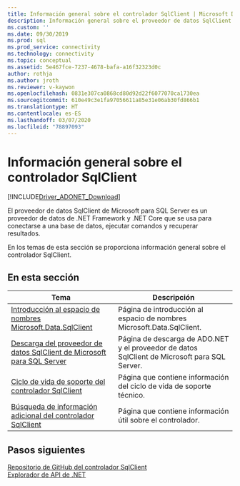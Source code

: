 ```yaml
---
title: Información general sobre el controlador SqlClient | Microsoft Docs
description: Información general sobre el proveedor de datos SqlClient de Microsoft para SQL Server.
ms.custom: ''
ms.date: 09/30/2019
ms.prod: sql
ms.prod_service: connectivity
ms.technology: connectivity
ms.topic: conceptual
ms.assetid: 5e467fce-7237-4678-bafa-a16f32323d0c
author: rothja
ms.author: jroth
ms.reviewer: v-kaywon
ms.openlocfilehash: 0831e307ca0868cd80d92d22f6077070ca1730ea
ms.sourcegitcommit: 610e49c3e1fa97056611a85e31e06ab30fd866b1
ms.translationtype: HT
ms.contentlocale: es-ES
ms.lasthandoff: 03/07/2020
ms.locfileid: "78897093"
---
```

# <a name="overview-of-the-sqlclient-driver"></a>Información general sobre el controlador SqlClient

[!INCLUDE[Driver_ADONET_Download](../../includes/driver_adonet_download.md)]

 El proveedor de datos SqlClient de Microsoft para SQL Server es un proveedor de datos de .NET Framework y .NET Core que se usa para conectarse a una base de datos, ejecutar comandos y recuperar resultados.  
  
 En los temas de esta sección se proporciona información general sobre el controlador SqlClient.
  
## <a name="in-this-section"></a>En esta sección  
  
|Tema|Descripción|  
|-----------|-----------------|  
|[Introducción al espacio de nombres Microsoft.Data.SqlClient](introduction-microsoft-data-sqlclient-namespace.md)|Página de introducción al espacio de nombres Microsoft.Data.SqlClient.|  
|[Descarga del proveedor de datos SqlClient de Microsoft para SQL Server](download-microsoft-sqlclient-data-provider.md)|Página de descarga de ADO.NET y el proveedor de datos SqlClient de Microsoft para SQL Server.|  
|[Ciclo de vida de soporte del controlador SqlClient](sqlclient-driver-support-lifecycle.md)|Página que contiene información del ciclo de vida de soporte técnico.|  
|[Búsqueda de información adicional del controlador SqlClient](find-additional-sqlclient-driver-information.md)|Página que contiene información útil sobre el controlador.|  

## <a name="next-steps"></a>Pasos siguientes
 [Repositorio de GitHub del controlador SqlClient](https://github.com/dotnet/SqlClient)  
 [Explorador de API de .NET](https://docs.microsoft.com/dotnet/api/)